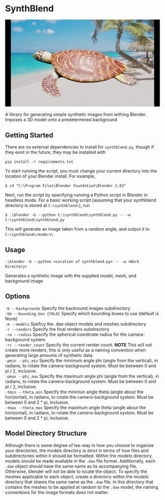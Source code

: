 # SynthBlend
![Basic Render](./renders/render_00000.png)

A library for generating simple synthetic images from withing Blender. Imposes a 3D model onto a predetermined background

## Getting Started
There are no external dependencies to install for ```synthblend.py```, though if they exist in the future, they may be installed with 
```
pip install -r requirements.txt
```
To start running the script, you must change your current directory into the location of your Blender install. For example, 
```console
$ cd "C:\Program Files\Blender Foundation\Blender 2.83"
```
Next, run the script by specifying running a Python script in Blender in headless mode. For a basic working script (assuming that your synthblend directory is stored at ```C:\synthblend\```), run 
```console
$ .\blender -b --python C:\synthblend\synthblend.py -- -w C:\synthblend\synthblend.py
```
This will generate an image taken from a random angle, and output it to ```C:\synthblend\renders\```

## Usage
```console
.\blender -b --python <Location of synthblend.py> -- -w <Work Directory>
```
Generates a synthetic image with the supplied model, mesh, and background image 

## Options 
```-b --backgrounds``` Specify the backround images subdirectory  
```-bb --bounding_box {YOLO}``` Specify which bounding boxes to use (default is None)  
```-m --models``` Speficy the .dae object models and meshes subdirectory  
```-r --renders``` Specify the final renders subdirectory  
```-ra --radius``` Specify the spherical coordinate radius for the camera-background system  
```-rc --render_count``` Specify the current render count.  **NOTE** This will not create more renders, this is only useful as a naming convention when generating large amounts of synthetic data.  
```-pmin --phi_min``` Specify the minimum angle phi (angle from the vertical), in radians, to rotate the camera-background system. Must be between 0 and pi / 2, inclusive.  
```-pmax --phi_max``` Specify the maximum angle phi (angle from the vertical), in radians, to rotate the camera-background system. Must be between 0 and pi / 2, inclusive.  
```-tmin --theta_min``` Specify the minimun angle theta (angle about the horizontal), in radians, to rotate the camera-background system. Must be between 0 and 2 * pi, inclusive.  
```-tmax --theta_max``` Specify the maximum angle theta (angle about the horizontal), in radians, to rotate the camera-background system. Must be between 0 and 2 * pi, inclusive.  

## Model Directory Structure
Although there is some degree of lee-way in how you choose to organize your directories, the models directory is strict in terms of how files and subdirectories within it should be formatted. Within the models directory, models should be made available in the ```.dae``` file format. Additionally, each ```.dae``` object should have the same name as its accompanying file. Otherwise, blender will not be able to locate the object. To specify the meshes applicable to each object, create a directory within the models directory that shares the same name as the ```.dae``` file. In this directory that contains the meshes to be applied at random to the ```.dae``` model, the naming conventions for the image formats does not matter.